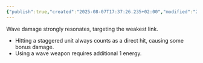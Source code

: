 ```yaml
---
{"publish":true,"created":"2025-08-07T17:37:26.235+02:00","modified":"2025-08-07T18:41:46.986+02:00","cssclasses":""}
---
```


Wave damage strongly resonates, targeting the weakest link.
- Hitting a staggered unit always counts as a direct hit, causing some bonus damage.
- Using a wave weapon requires additional 1 energy.
